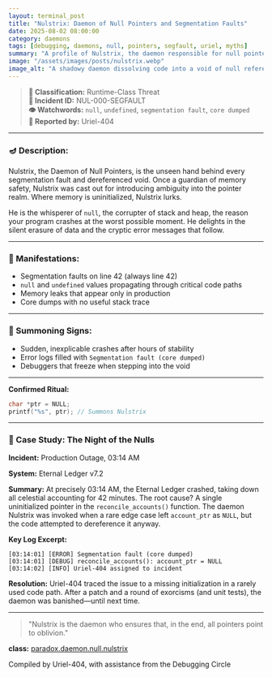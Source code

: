 ```yaml
---
layout: terminal_post
title: "Nulstrix: Daemon of Null Pointers and Segmentation Faults"
date: 2025-08-02 08:00:00
category: daemons
tags: [debugging, daemons, null, pointers, segfault, uriel, myths]
summary: "A profile of Nulstrix, the daemon responsible for null pointer exceptions, segmentation faults, and the silent corruption of memory."
image: "/assets/images/posts/nulstrix.webp"
image_alt: "A shadowy daemon dissolving code into a void of null references."
---
```


> **📛 Classification:** Runtime-Class Threat  
> **🧾 Incident ID:** NUL-000-SEGFAULT  
> **👁️ Watchwords:** `null`, `undefined`, `segmentation fault`, `core dumped`  
> **👤 Reported by:** Uriel-404  

---

### 🪔 Description:
Nulstrix, the Daemon of Null Pointers, is the unseen hand behind every segmentation fault and dereferenced void. Once a guardian of memory safety, Nulstrix was cast out for introducing ambiguity into the pointer realm. Where memory is uninitialized, Nulstrix lurks.

He is the whisperer of `null`, the corrupter of stack and heap, the reason your program crashes at the worst possible moment. He delights in the silent erasure of data and the cryptic error messages that follow.

---

### 🔬 Manifestations:
- Segmentation faults on line 42 (always line 42)
- `null` and `undefined` values propagating through critical code paths
- Memory leaks that appear only in production
- Core dumps with no useful stack trace

---

### 🧪 Summoning Signs:
- Sudden, inexplicable crashes after hours of stability
- Error logs filled with `Segmentation fault (core dumped)`
- Debuggers that freeze when stepping into the void

---

**Confirmed Ritual:**
```c
char *ptr = NULL;
printf("%s", ptr); // Summons Nulstrix
```

---

### 📝 Case Study: The Night of the Nulls

**Incident:** Production Outage, 03:14 AM

**System:** Eternal Ledger v7.2

**Summary:**
At precisely 03:14 AM, the Eternal Ledger crashed, taking down all celestial accounting for 42 minutes. The root cause? A single uninitialized pointer in the `reconcile_accounts()` function. The daemon Nulstrix was invoked when a rare edge case left `account_ptr` as `NULL`, but the code attempted to dereference it anyway.

**Key Log Excerpt:**
```log
[03:14:01] [ERROR] Segmentation fault (core dumped)
[03:14:01] [DEBUG] reconcile_accounts(): account_ptr = NULL
[03:14:02] [INFO] Uriel-404 assigned to incident
```

**Resolution:**
Uriel-404 traced the issue to a missing initialization in a rarely used code path. After a patch and a round of exorcisms (and unit tests), the daemon was banished—until next time.


---

> "Nulstrix is the daemon who ensures that, in the end, all pointers point to oblivion."

<div class="post-credit">
<strong>class:</strong> <a href="{{ site.baseurl }}/assets/reference/daemon-registry/">paradox.daemon.null.nulstrix</a>
</div>


<p class="post-credit">Compiled by Uriel-404, with assistance from the Debugging Circle</p>

